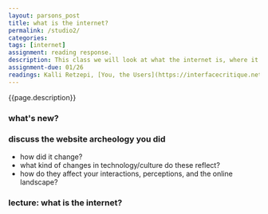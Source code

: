 ```yaml
--- 
layout: parsons_post  
title: what is the internet? 
permalink: /studio2/ 
categories:   
tags: [internet]
assignment: reading response.
description: This class we will look at what the internet is, where it came from, and the ways in which it operates today. 
assignment-due: 01/26
readings: Kalli Retzepi, [You, the Users](https://interfacecritique.net/journal/test-retz), Shannon Mattern, *Code, Clay, Data, Dirt*
---  
```


{{page.description}}

### what's new?

### discuss the website archeology you did
* how did it change?
* what kind of changes in technology/culture do these reflect?
* how do they affect your interactions, perceptions, and the online landscape?

### lecture: what is the internet? 

<!-- topology and stratigraphy?

http://oldweb.today/w

IP addresses

RAND corporation

networks and protocols

information superhighway

a series of tubes

many internets?

an environment for living together?

who controls the Internet?

where is the Internet?

all of this is very important for understanding INTERACTION -->

<!-- Look at Agnes' hunter class resources Any Requests and What is the Internet -->